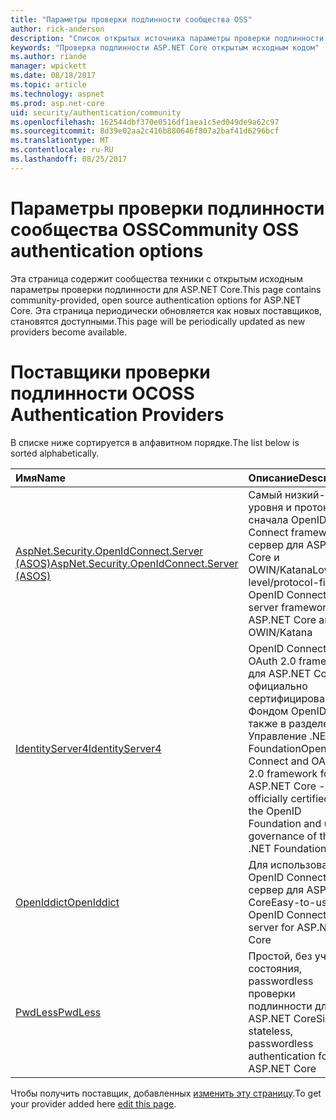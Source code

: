 ```yaml
---
title: "Параметры проверки подлинности сообщества OSS"
author: rick-anderson
description: "Список открытых источника параметры проверки подлинности для ASP.NET Core."
keywords: "Проверка подлинности ASP.NET Core открытым исходным кодом"
ms.author: riande
manager: wpickett
ms.date: 08/18/2017
ms.topic: article
ms.technology: aspnet
ms.prod: asp.net-core
uid: security/authentication/community
ms.openlocfilehash: 162544dbf370e0516df1aea1c5ed049de9a62c97
ms.sourcegitcommit: 8d39e02aa2c416b880646f807a2baf41d6296bcf
ms.translationtype: MT
ms.contentlocale: ru-RU
ms.lasthandoff: 08/25/2017
---
```

# <a name="community-oss-authentication-options"></a><span data-ttu-id="a1b0b-104">Параметры проверки подлинности сообщества OSS</span><span class="sxs-lookup"><span data-stu-id="a1b0b-104">Community OSS authentication options</span></span>

<span data-ttu-id="a1b0b-105">Эта страница содержит сообщества техники с открытым исходным параметры проверки подлинности для ASP.NET Core.</span><span class="sxs-lookup"><span data-stu-id="a1b0b-105">This page contains community-provided, open source authentication options for ASP.NET Core.</span></span> <span data-ttu-id="a1b0b-106">Эта страница периодически обновляется как новых поставщиков, становятся доступными.</span><span class="sxs-lookup"><span data-stu-id="a1b0b-106">This page will be periodically updated as new providers become available.</span></span>

# <a name="oss-authentication-providers"></a><span data-ttu-id="a1b0b-107">Поставщики проверки подлинности ОС</span><span class="sxs-lookup"><span data-stu-id="a1b0b-107">OSS Authentication Providers</span></span>

<span data-ttu-id="a1b0b-108">В списке ниже сортируется в алфавитном порядке.</span><span class="sxs-lookup"><span data-stu-id="a1b0b-108">The list below is sorted alphabetically.</span></span>

| <span data-ttu-id="a1b0b-109">Имя</span><span class="sxs-lookup"><span data-stu-id="a1b0b-109">Name</span></span> | <span data-ttu-id="a1b0b-110">Описание</span><span class="sxs-lookup"><span data-stu-id="a1b0b-110">Description</span></span> |
|:--------------|:------------------|
| [<span data-ttu-id="a1b0b-111">AspNet.Security.OpenIdConnect.Server (ASOS)</span><span class="sxs-lookup"><span data-stu-id="a1b0b-111">AspNet.Security.OpenIdConnect.Server (ASOS)</span></span>](https://github.com/aspnet-contrib/AspNet.Security.OpenIdConnect.Server) | <span data-ttu-id="a1b0b-112">Самый низкий-уровня и протокол сначала OpenID Connect framework сервер для ASP.NET Core и OWIN/Katana</span><span class="sxs-lookup"><span data-stu-id="a1b0b-112">Low-level/protocol-first OpenID Connect server framework for ASP.NET Core and OWIN/Katana</span></span> |
| [<span data-ttu-id="a1b0b-113">IdentityServer4</span><span class="sxs-lookup"><span data-stu-id="a1b0b-113">IdentityServer4</span></span>](https://identityserver.io/) | <span data-ttu-id="a1b0b-114">OpenID Connect и OAuth 2.0 framework для ASP.NET Core - официально сертифицирована Фондом OpenID, а также в разделе Управление .NET Foundation</span><span class="sxs-lookup"><span data-stu-id="a1b0b-114">OpenID Connect and OAuth 2.0 framework for ASP.NET Core - officially certified by the OpenID Foundation and under governance of the .NET Foundation</span></span> |
| [<span data-ttu-id="a1b0b-115">OpenIddict</span><span class="sxs-lookup"><span data-stu-id="a1b0b-115">OpenIddict</span></span>](https://github.com/openiddict/openiddict-core) | <span data-ttu-id="a1b0b-116">Для использования OpenID Connect сервер для ASP.NET Core</span><span class="sxs-lookup"><span data-stu-id="a1b0b-116">Easy-to-use OpenID Connect server for ASP.NET Core</span></span>  |
| [<span data-ttu-id="a1b0b-117">PwdLess</span><span class="sxs-lookup"><span data-stu-id="a1b0b-117">PwdLess</span></span>](https://github.com/pwdless/pwdless) | <span data-ttu-id="a1b0b-118">Простой, без учета состояния, passwordless проверки подлинности для ASP.NET Core</span><span class="sxs-lookup"><span data-stu-id="a1b0b-118">Simple, stateless, passwordless authentication for ASP.NET Core</span></span>  |

<span data-ttu-id="a1b0b-119">Чтобы получить поставщик, добавленных [изменить эту страницу](https://github.com/aspnet/Docs/edit/master/aspnetcore/security/authentication/community.md).</span><span class="sxs-lookup"><span data-stu-id="a1b0b-119">To get your provider added here [edit this page](https://github.com/aspnet/Docs/edit/master/aspnetcore/security/authentication/community.md).</span></span>
